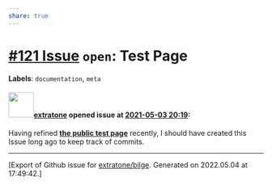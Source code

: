 ```yaml
---
share: true
---
```

# [\#121 Issue](https://github.com/extratone/bilge/issues/121) `open`: Test Page
**Labels**: `documentation`, `meta`


#### <img src="https://avatars.githubusercontent.com/u/43663476?u=5047287ff0b8c3ce7f7e5858d204c9b3e57d8e44&v=4" width="50">[extratone](https://github.com/extratone) opened issue at [2021-05-03 20:19](https://github.com/extratone/bilge/issues/121):

Having refined [**the public test page**](https://bilge.world/test) recently, I should have created this Issue long ago to keep track of commits.




-------------------------------------------------------------------------------



[Export of Github issue for [extratone/bilge](https://github.com/extratone/bilge). Generated on 2022.05.04 at 17:49:42.]
